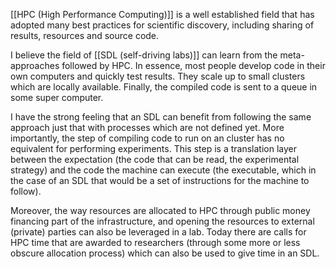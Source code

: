 [[HPC (High Performance Computing)]] is a well established field that has adopted many best practices for scientific discovery, including sharing of results, resources and source code. 

I believe the field of [[SDL (self-driving labs)]] can learn from the meta-approaches followed by HPC. In essence, most people develop code in their own computers and quickly test results. They scale up to small clusters which are locally available. Finally, the compiled code is sent to a queue in some super computer. 

I have the strong feeling that an SDL can benefit from following the same approach just that with processes which are not defined yet. More importantly, the step of compiling code to run on an cluster has no equivalent for performing experiments. This step is a translation layer between the expectation (the code that can be read, the experimental strategy) and the code the machine can execute (the executable, which in the case of an SDL that would be a set of instructions for the machine to follow). 

Moreover, the way resources are allocated to HPC through public money financing part of the infrastructure, and opening the resources to external (private) parties can also be leveraged in a lab. Today there are calls for HPC time that are awarded to researchers (through some more or less obscure allocation process) which can also be used to give time in an SDL.  